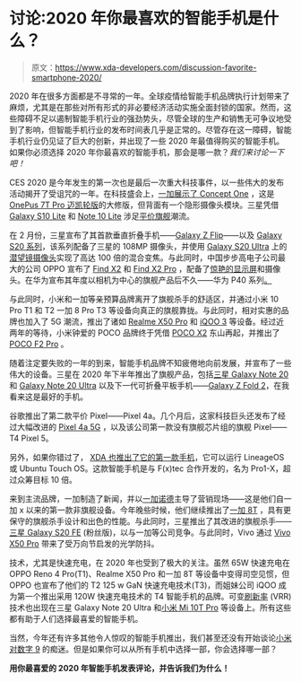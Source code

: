 # 讨论:2020 年你最喜欢的智能手机是什么？

> 原文：<https://www.xda-developers.com/discussion-favorite-smartphone-2020/>

2020 年在很多方面都是不寻常的一年。全球疫情给智能手机品牌执行计划带来了麻烦，尤其是在那些对所有形式的非必要经济活动实施全面封锁的国家。然而，这些障碍不足以遏制智能手机行业的强劲势头，尽管全球的生产和销售无可争议地受到了影响，但智能手机行业的发布时间表几乎是正常的。尽管存在这一障碍，智能手机行业仍见证了巨大的创新，并出现了一些 2020 年最值得购买的智能手机。如果你必须选择 2020 年你最喜欢的智能手机，那会是哪一款？*我们来讨论一下吧！*

CES 2020 是今年发生的第一次也是最后一次重大科技事件，以一些伟大的发布活动揭开了受诅咒的一年。在科技盛会上，[一加展示了 Concept One](https://www.xda-developers.com/oneplus-concept-one-invisible-camera/) ，这是 [OnePus 7T Pro 迈凯轮版](https://www.xda-developers.com/oneplus-7t-pro-mclaren-edition-5g-t-mobile/)的大修版，但背面有一个隐形摄像头模块。三星凭借 [Galaxy S10 Lite](https://www.xda-developers.com/samsung-galaxy-s10-lite-review/) 和 [Note 10 Lite](https://www.xda-developers.com/samsung-galaxy-note-10-lite-review/) 涉足[平价旗舰](https://www.xda-developers.com/galaxy-s10-lite-note-10-lite-hands-on-video/)潮流。

在 2 月份，三星宣布了其首款垂直折叠手机——[Galaxy Z Flip](https://www.xda-developers.com/samsung-galaxy-z-flip-launch-specs-features-pricing-availability/)——以及 [Galaxy S20 系列](https://www.xda-developers.com/samsung-galaxy-s20-specs-features-pricing-availability/)，该系列配备了三星的 108MP 摄像头，并使用 [Galaxy S20 Ultra](https://www.xda-developers.com/samsung-galaxy-s20-ultra-review/) 上的[潜望镜摄像头](https://www.xda-developers.com/periscope-camera-vs-telephoto-camera/)实现了高达 100 倍的混合变焦。与此同时，中国步步高电子公司最大的公司 OPPO 宣布了 [Find X2](https://www.xda-developers.com/oppo-find-x2-specifications-features-pricing-availability/) 和 [Find X2 Pro](https://www.xda-developers.com/oppo-find-x2-pro-hands-on-first-impressions/) ，配备了[惊艳的显示屏](https://www.xda-developers.com/oppo-find-x2-pro-display-review/)和摄像头。在华为宣布其年度以相机为中心的旗舰产品后不久——华为 P40 系列[。](https://www.xda-developers.com/huawei-p40-pro-plus-outside-china-pre-order/)

与此同时，小米和一加等亲预算品牌离开了旗舰杀手的舒适区，并通过小米 10 Pro T1 和 T2 一加 8 Pro T3 等设备向真正的旗舰靠拢。与此同时，相对实惠的品牌也加入了 5G 潮流，推出了诸如 [Realme X50 Pro](https://www.xda-developers.com/realme-x50-pro-5g-review/) 和 [iQOO 3](https://www.xda-developers.com/iqoo-3-5g-review-one-of-the-fastest-but-not-smoothest-smartphones/) 等设备。经过近两年的等待，小米钟爱的 POCO 品牌终于凭借 [POCO X2](https://www.xda-developers.com/poco-x2-review-better-than-poco-f1/) 东山再起，并推出了 [POCO F2 Pro](https://www.xda-developers.com/poco-f2-pro-review/) 。

随着注定要失败的一年的到来，智能手机品牌不知疲倦地向前发展，并宣布了一些伟大的设备。三星在 2020 年下半年推出了旗舰产品，包括[三星 Galaxy Note 20](https://www.xda-developers.com/samsung-galaxy-note-20/) 和 [Galaxy Note 20 Ultra](https://www.xda-developers.com/samsung-galaxy-note-20-ultra-camera-review/) 以及下一代可折叠平板手机——[Galaxy Z Fold 2](https://www.xda-developers.com/samsung-galaxy-z-fold-2-review/)，在我看来这是最好的手机。

谷歌推出了第二款平价 Pixel——Pixel 4a。几个月后，这家科技巨头还发布了经过大幅改进的 [Pixel 4a 5G](https://www.xda-developers.com/google-pixel-4a-5g-pixel-5-qualcomm-snapdragon-765g-launched/) ，以及该公司第一款没有旗舰芯片组的旗舰 Pixel——T4 Pixel 5。

另外，如果你错过了， [XDA 也推出了它的第一款手机](https://www.xda-developers.com/pro1-x/)，它可以运行 LineageOS 或 Ubuntu Touch OS。这款智能手机是与 F(x)tec 合作开发的，名为 Pro1-X，超过众筹目标 10 倍。

来到主流品牌，一加制造了新闻，并以[一加诺德](https://www.xda-developers.com/oneplus-nord-review/)主导了营销现场——这是他们自一加 x 以来的第一款非旗舰设备。今年晚些时候，他们继续推出了[一加 8T](https://www.xda-developers.com/oneplus-8t-review/) ，具有更保守的旗舰杀手设计和出色的性能。与此同时，三星推出了其改进的旗舰杀手——[三星 Galaxy S20 FE](https://www.xda-developers.com/samsung-galaxy-s20-fe-review/) (粉丝版)，以与一加等公司竞争。与此同时，Vivo 通过 [Vivo X50 Pro](https://www.xda-developers.com/vivo-x50-pro-camera-review/) 带来了受万向节启发的光学防抖。

技术，尤其是快速充电，在 2020 年也受到了极大的关注。虽然 65W 快速充电在 OPPO Reno 4 Pro(T1)、Realme X50 Pro 和一加 8T 等设备中变得司空见惯，但 OPPO 也宣布了他们的 T2 125 w GaN 快速充电技术(T3)，而姐妹公司 iQOO 成为第一个推出采用 120W 快速充电技术的 T4 智能手机的品牌。可变[刷新率](https://www.xda-developers.com/smartphone-display-refresh-rates-explained/) (VRR)技术也出现在三星 Galaxy Note 20 Ultra 和[小米 Mi 10T Pro](https://www.xda-developers.com/xiaomi-mi-10t-pro-great-lcd-better-than-good-amoled-display/) 等设备上。所有这些都有助于人们选择最喜爱的智能手机。

当然，今年还有许多其他令人惊叹的智能手机推出，我们甚至还没有开始谈论[小米对数字 9](https://www.xda-developers.com/xiaomi-redmi-note-9-pro-5g-4g-redmi-watch-china-launch/) 的痴迷。但是如果你可以从所有手机中选择一部，你会选择哪一部？

**用你最喜爱的 2020 年智能手机发表评论，并告诉我们为什么！**